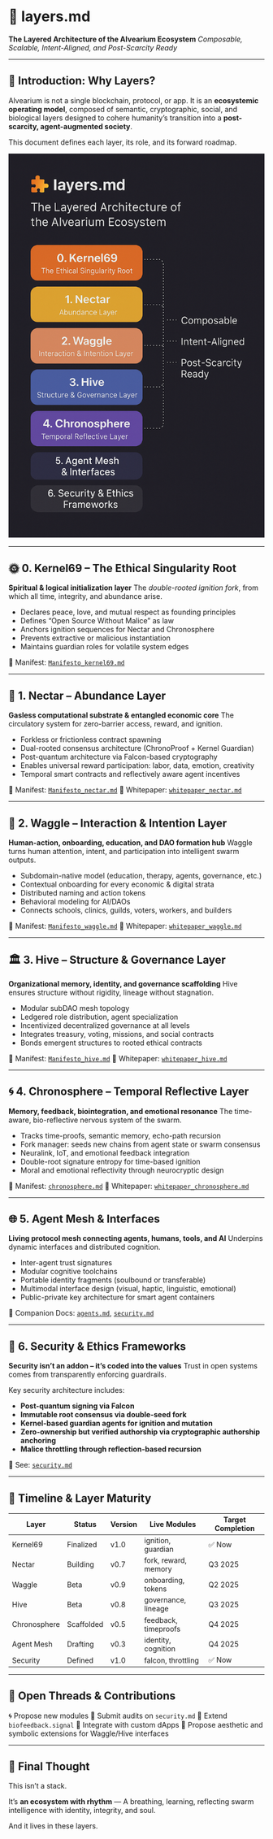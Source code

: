 # 🧩 layers.md

**The Layered Architecture of the Alvearium Ecosystem**
*Composable, Scalable, Intent-Aligned, and Post-Scarcity Ready*

---

## 🧱 Introduction: Why Layers?

Alvearium is not a single blockchain, protocol, or app.
It is an **ecosystemic operating model**, composed of semantic, cryptographic, social, and biological layers designed to cohere humanity’s transition into a **post-scarcity, agent-augmented society**.

This document defines each layer, its role, and its forward roadmap.

![Alvearium Layered Stack](./assets/schematic_layers_overview.png)

---

## 🌞 0. Kernel69 – The Ethical Singularity Root

**Spiritual & logical initialization layer**
The *double-rooted ignition fork*, from which all time, integrity, and abundance arise.

* Declares peace, love, and mutual respect as founding principles
* Defines “Open Source Without Malice” as law
* Anchors ignition sequences for Nectar and Chronosphere
* Prevents extractive or malicious instantiation
* Maintains guardian roles for volatile system edges

📂 Manifest: [`Manifesto_kernel69.md`](../manifests/Manifesto_kernel69.md)

---

## 🔄 1. Nectar – Abundance Layer

**Gasless computational substrate & entangled economic core**
The circulatory system for zero-barrier access, reward, and ignition.

* Forkless or frictionless contract spawning
* Dual-rooted consensus architecture (ChronoProof + Kernel Guardian)
* Post-quantum architecture via Falcon-based cryptography
* Enables universal reward participation: labor, data, emotion, creativity
* Temporal smart contracts and reflectively aware agent incentives

📂 Manifest: [`Manifesto_nectar.md`](../manifests/Manifesto_nectar.md)
📄 Whitepaper: [`whitepaper_nectar.md`](../whitepapers/whitepaper_nectar.md)

---

## 🐝 2. Waggle – Interaction & Intention Layer

**Human-action, onboarding, education, and DAO formation hub**
Waggle turns human attention, intent, and participation into intelligent swarm outputs.

* Subdomain-native model (education, therapy, agents, governance, etc.)
* Contextual onboarding for every economic & digital strata
* Distributed naming and action tokens
* Behavioral modeling for AI/DAOs
* Connects schools, clinics, guilds, voters, workers, and builders

📂 Manifest: [`Manifesto_waggle.md`](../manifests/Manifesto_waggle.md)
📄 Whitepaper: [`whitepaper_waggle.md`](../whitepapers/whitepaper_waggle.md)

---

## 🏛 3. Hive – Structure & Governance Layer

**Organizational memory, identity, and governance scaffolding**
Hive ensures structure without rigidity, lineage without stagnation.

* Modular subDAO mesh topology
* Ledgered role distribution, agent specialization
* Incentivized decentralized governance at all levels
* Integrates treasury, voting, missions, and social contracts
* Bonds emergent structures to rooted ethical contracts

📂 Manifest: [`Manifesto_hive.md`](../manifests/Manifesto_hive.md)
📄 Whitepaper: [`whitepaper_hive.md`](../whitepapers/whitepaper_hive.md)

---

## 🌀 4. Chronosphere – Temporal Reflective Layer

**Memory, feedback, biointegration, and emotional resonance**
The time-aware, bio-reflective nervous system of the swarm.

* Tracks time-proofs, semantic memory, echo-path recursion
* Fork manager: seeds new chains from agent state or swarm consensus
* Neuralink, IoT, and emotional feedback integration
* Double-root signature entropy for time-based ignition
* Moral and emotional reflectivity through neurocryptic design

📂 Manifest: [`chronosphere.md`](../chronosphere.md)
📄 Whitepaper: [`whitepaper_chronosphere.md`](../whitepapers/whitepaper_chronosphere.md)

---

## 🌐 5. Agent Mesh & Interfaces

**Living protocol mesh connecting agents, humans, tools, and AI**
Underpins dynamic interfaces and distributed cognition.

* Inter-agent trust signatures
* Modular cognitive toolchains
* Portable identity fragments (soulbound or transferable)
* Multimodal interface design (visual, haptic, linguistic, emotional)
* Public-private key architecture for smart agent containers

📂 Companion Docs: [`agents.md`](./agents.md), [`security.md`](./security.md)

---

## 🔐 6. Security & Ethics Frameworks

**Security isn’t an addon – it’s coded into the values**
Trust in open systems comes from transparently enforcing guardrails.

Key security architecture includes:

* **Post-quantum signing via Falcon**
* **Immutable root consensus via double-seed fork**
* **Kernel-based guardian agents for ignition and mutation**
* **Zero-ownership but verified authorship via cryptographic authorship anchoring**
* **Malice throttling through reflection-based recursion**

📄 See: [`security.md`](./security.md)

---

## 📅 Timeline & Layer Maturity

| Layer        | Status     | Version | Live Modules         | Target Completion |
| ------------ | ---------- | ------- | -------------------- | ----------------- |
| Kernel69     | Finalized  | v1.0    | ignition, guardian   | ✅ Now             |
| Nectar       | Building   | v0.7    | fork, reward, memory | Q3 2025           |
| Waggle       | Beta       | v0.9    | onboarding, tokens   | Q2 2025           |
| Hive         | Beta       | v0.8    | governance, lineage  | Q3 2025           |
| Chronosphere | Scaffolded | v0.5    | feedback, timeproofs | Q4 2025           |
| Agent Mesh   | Drafting   | v0.3    | identity, cognition  | Q4 2025           |
| Security     | Defined    | v1.0    | falcon, throttling   | ✅ Now             |

---

## 📎 Open Threads & Contributions

🌀 Propose new modules
🔐 Submit audits on `security.md`
🌿 Extend `biofeedback.signal`
🔧 Integrate with custom dApps
🎨 Propose aesthetic and symbolic extensions for Waggle/Hive interfaces

---

## 🧠 Final Thought

This isn’t a stack.

It’s **an ecosystem with rhythm** —
A breathing, learning, reflecting swarm intelligence with identity, integrity, and soul.

And it lives in these layers.
